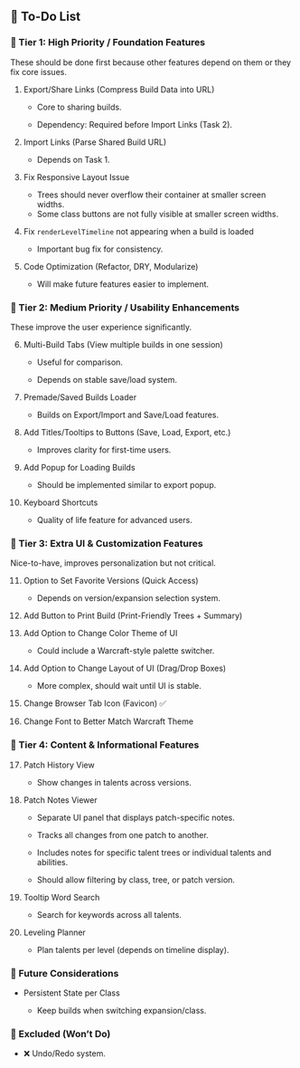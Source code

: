 ## 📌 To-Do List
### 🔹 Tier 1: High Priority / Foundation Features

These should be done first because other features depend on them or they fix core issues.

1. Export/Share Links (Compress Build Data into URL)

    - Core to sharing builds.

    - Dependency: Required before Import Links (Task 2).

2. Import Links (Parse Shared Build URL)

    - Depends on Task 1.

3. Fix Responsive Layout Issue

    - Trees should never overflow their container at smaller screen widths.
    - Some class buttons are not fully visible at smaller screen widths.

4. Fix ```renderLevelTimeline``` not appearing when a build is loaded

    - Important bug fix for consistency.

5. Code Optimization (Refactor, DRY, Modularize)

    - Will make future features easier to implement.

### 🔹 Tier 2: Medium Priority / Usability Enhancements

These improve the user experience significantly.

6. Multi-Build Tabs (View multiple builds in one session)

    - Useful for comparison.

    - Depends on stable save/load system.

7. Premade/Saved Builds Loader

    - Builds on Export/Import and Save/Load features.

8. Add Titles/Tooltips to Buttons (Save, Load, Export, etc.)

    - Improves clarity for first-time users.

9. Add Popup for Loading Builds

    - Should be implemented similar to export popup.

10. Keyboard Shortcuts

    - Quality of life feature for advanced users.

### 🔹 Tier 3: Extra UI & Customization Features

Nice-to-have, improves personalization but not critical.

11. Option to Set Favorite Versions (Quick Access)

    - Depends on version/expansion selection system.

12. Add Button to Print Build (Print-Friendly Trees + Summary)

13. Add Option to Change Color Theme of UI

    - Could include a Warcraft-style palette switcher.

14. Add Option to Change Layout of UI (Drag/Drop Boxes)

    - More complex, should wait until UI is stable.

15. Change Browser Tab Icon (Favicon) ✅

16. Change Font to Better Match Warcraft Theme

### 🔹 Tier 4: Content & Informational Features

17. Patch History View

    - Show changes in talents across versions.

18. Patch Notes Viewer

    - Separate UI panel that displays patch-specific notes.

    - Tracks all changes from one patch to another.

    - Includes notes for specific talent trees or individual talents and abilities.

    - Should allow filtering by class, tree, or patch version.

19. Tooltip Word Search

    - Search for keywords across all talents.

20. Leveling Planner

    - Plan talents per level (depends on timeline display).

### 🔹 Future Considerations

- Persistent State per Class

    - Keep builds when switching expansion/class.

### 🔹 Excluded (Won’t Do)

- ❌ Undo/Redo system.